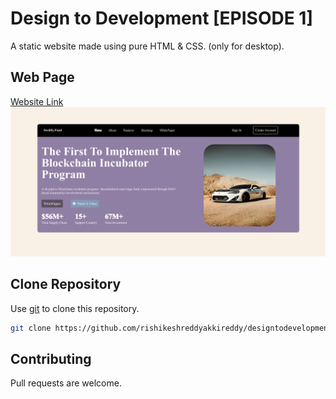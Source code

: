 # Design to Development [EPISODE 1]

A static website made using pure HTML & CSS.
(only for desktop).

## Web Page

[Website Link](https://designtodevelopment2.netlify.app)
![design](images/webpage.png)

## Clone Repository

Use [git](https://github.com) to clone this repository.

```bash
git clone https://github.com/rishikeshreddyakkireddy/designtodevelopment02.git
```

## Contributing

Pull requests are welcome.
